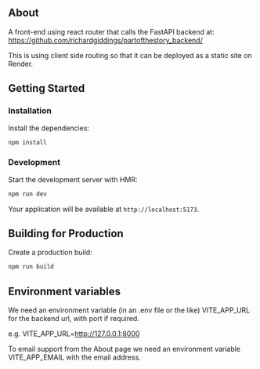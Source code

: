 ## About

A front-end using react router that calls the FastAPI backend at:
https://github.com/richardgiddings/partofthestory_backend/

This is using client side routing so that it can be deployed as a static site on Render.

## Getting Started

### Installation

Install the dependencies:

```bash
npm install
```

### Development

Start the development server with HMR:

```bash
npm run dev
```

Your application will be available at `http://localhost:5173`.

## Building for Production

Create a production build:

```bash
npm run build
```

## Environment variables

We need an environment variable (in an .env file or the like) VITE_APP_URL for the backend url, with port if required.

e.g. 
VITE_APP_URL=http://127.0.0.1:8000

To email support from the About page we need an environment variable VITE_APP_EMAIL with the email address.